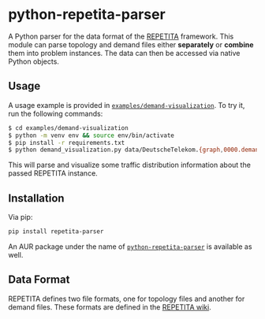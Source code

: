 # python-repetita-parser

A Python parser for the data format of the [REPETITA](https://github.com/svissicchio/Repetita) framework.
This module can parse topology and demand files either **separately** or **combine** them into problem instances.
The data can then be accessed via native Python objects.

## Usage
A usage example is provided in [`examples/demand-visualization`](https://github.com/leon-richardt/python-repetita-parser/tree/main/examples/demand-visualization).
To try it, run the following commands:
```bash
$ cd examples/demand-visualization
$ python -m venv env && source env/bin/activate
$ pip install -r requirements.txt
$ python demand_visualization.py data/DeutscheTelekom.{graph,0000.demands}
```
This will parse and visualize some traffic distribution information about the passed REPETITA instance.


## Installation
Via pip:
```bash
pip install repetita-parser
```

An AUR package under the name of [`python-repetita-parser`](https://aur.archlinux.org/packages/python-repetita-parser) is available as well.


## Data Format
REPETITA defines two file formats, one for topology files and another for demand files.
These formats are defined in the [REPETITA wiki](https://github.com/svissicchio/Repetita/wiki/Adding-Problem-Instances).
